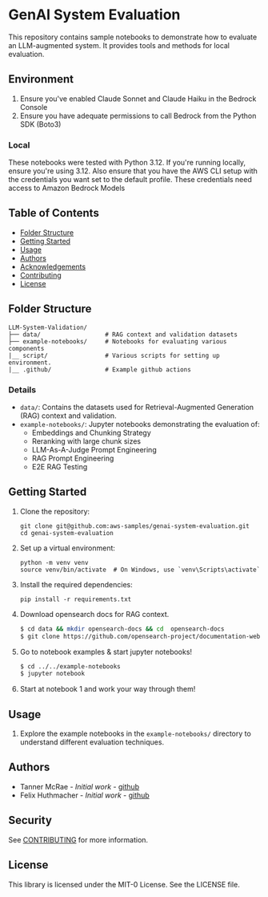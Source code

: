 # GenAI System Evaluation

This repository contains sample notebooks to demonstrate how to evaluate an LLM-augmented system. It provides tools and methods for local evaluation.

## Environment
1. Ensure you've enabled Claude Sonnet and Claude Haiku in the Bedrock Console
1. Ensure you have adequate permissions to call Bedrock from the Python SDK (Boto3)

### Local
These notebooks were tested with Python 3.12. If you're running locally, ensure you're using 3.12. Also ensure that you have the AWS CLI setup with the credentials you want set to the default profile. These credentials need access to Amazon Bedrock Models

## Table of Contents

- [Folder Structure](#folder-structure)
- [Getting Started](#getting-started)
- [Usage](#usage)
- [Authors](#authors)
- [Acknowledgements](#acknowledgements)
- [Contributing](#contributing)
- [License](#license)

## Folder Structure

```
LLM-System-Validation/
├── data/                  # RAG context and validation datasets
├── example-notebooks/     # Notebooks for evaluating various components
|__ script/                # Various scripts for setting up environment.
|__ .github/               # Example github actions
```

### Details

- `data/`: Contains the datasets used for Retrieval-Augmented Generation (RAG) context and validation.
- `example-notebooks/`: Jupyter notebooks demonstrating the evaluation of:
  - Embeddings and Chunking Strategy
  - Reranking with large chunk sizes
  - LLM-As-A-Judge Prompt Engineering
  - RAG Prompt Engineering
  - E2E RAG Testing

## Getting Started

1. Clone the repository:
   ```
   git clone git@github.com:aws-samples/genai-system-evaluation.git
   cd genai-system-evaluation
   ```

2. Set up a virtual environment:
   ```
   python -m venv venv
   source venv/bin/activate  # On Windows, use `venv\Scripts\activate`
   ```

3. Install the required dependencies:
   ```
   pip install -r requirements.txt
   ```

4. Download opensearch docs for RAG context.
   ``` bash
   $ cd data && mkdir opensearch-docs && cd  opensearch-docs
   $ git clone https://github.com/opensearch-project/documentation-website.git
   ```

4. Go to notebook examples & start jupyter notebooks!
   ``` bash
   $ cd ../../example-notebooks
   $ jupyter notebook
   ```

5. Start at notebook 1 and work your way through them!

## Usage

1. Explore the example notebooks in the `example-notebooks/` directory to understand different evaluation techniques.

## Authors

- Tanner McRae - *Initial work* - [github](https://github.com/tannermcrae)
- Felix Huthmacher  - *Initial work* - [github](https://github.com/fhuthmacher)

## Security

See [CONTRIBUTING](CONTRIBUTING.md#security-issue-notifications) for more information.

## License

This library is licensed under the MIT-0 License. See the LICENSE file.

